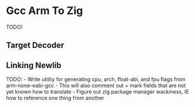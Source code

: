 # Gcc Arm To Zig

TODO!

## Target Decoder

## Linking Newlib

TODO:
    - Write utility for generating cpu, arch, float-abi, and fpu flags from arm-none-eabi-gcc
        - This will also comment out + mark fields that are not yet known how to translate
    - Figure out zig package manager wackiness, IE how to reference one thing from another